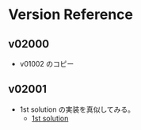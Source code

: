 # Version Reference

## v02000
- v01002 のコピー

## v02001
- 1st solution の実装を真似してみる。
  - [1st solution](../docs/winner_solutions/1st_summary.md)
